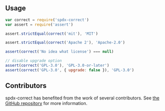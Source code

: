 ## Usage

```javascript
var correct = require('spdx-correct')
var assert = require('assert')

assert.strictEqual(correct('mit'), 'MIT')

assert.strictEqual(correct('Apache 2'), 'Apache-2.0')

assert(correct('No idea what license') === null)

// disable upgrade option
assert(correct('GPL-3.0'), 'GPL-3.0-or-later')
assert(correct('GPL-3.0', { upgrade: false }), 'GPL-3.0')
```

## Contributors

spdx-correct has benefited from the work of several contributors.
See [the GitHub repository](https://github.com/jslicense/spdx-correct.js/graphs/contributors)
for more information.

